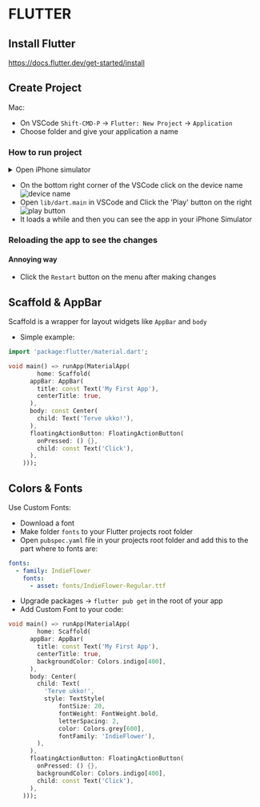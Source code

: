 # FLUTTER

## Install Flutter

https://docs.flutter.dev/get-started/install

## Create Project

Mac:

- On VSCode `Shift-CMD-P` -> `Flutter: New Project` -> `Application`
- Choose folder and give your application a name

### How to run project

<details>
	<summary>Open iPhone simulator</summary>
	`open -a Simulator`
</details>

- On the bottom right corner of the VSCode click on the device name <img src='https://github.com/user-attachments/assets/813e6934-dc63-4db3-86df-f280045a5b94' alt='device name' />
- Open `lib/dart.main` in VSCode and Click the 'Play' button on the right <img src='https://github.com/user-attachments/assets/7e1a71a7-ac94-4d07-9997-669b0d7308a8' alt='play button' />
- It loads a while and then you can see the app in your iPhone Simulator

### Reloading the app to see the changes

#### Annoying way

- Click the `Restart` button on the menu after making changes

## Scaffold & AppBar

Scaffold is a wrapper for layout widgets like `AppBar` and `body`

- Simple example:

```dart
import 'package:flutter/material.dart';

void main() => runApp(MaterialApp(
        home: Scaffold(
      appBar: AppBar(
        title: const Text('My First App'),
        centerTitle: true,
      ),
      body: const Center(
        child: Text('Terve ukko!'),
      ),
      floatingActionButton: FloatingActionButton(
        onPressed: () {},
        child: const Text('Click'),
      ),
    )));

```

## Colors & Fonts

Use Custom Fonts:

- Download a font
- Make folder `fonts` to your Flutter projects root folder
- Open `pubspec.yaml` file in your projects root folder and add this to the part where to fonts are:

```yaml
fonts:
  - family: IndieFlower
    fonts:
      - asset: fonts/IndieFlower-Regular.ttf
```

<!-- - Upgrade packages on the top right <img src='https://github.com/user-attachments/assets/78d68145-faea-49bc-a2f8-d0ae1ad1de2f' alt='upgrade' /> -->

- Upgrade packages -> `flutter pub get` in the root of your app
- Add Custom Font to your code:

```dart
void main() => runApp(MaterialApp(
        home: Scaffold(
      appBar: AppBar(
        title: const Text('My First App'),
        centerTitle: true,
        backgroundColor: Colors.indigo[400],
      ),
      body: Center(
        child: Text(
          'Terve ukko!',
          style: TextStyle(
              fontSize: 20,
              fontWeight: FontWeight.bold,
              letterSpacing: 2,
              color: Colors.grey[600],
              fontFamily: 'IndieFlower'),
        ),
      ),
      floatingActionButton: FloatingActionButton(
        onPressed: () {},
        backgroundColor: Colors.indigo[400],
        child: const Text('Click'),
      ),
    )));
```
